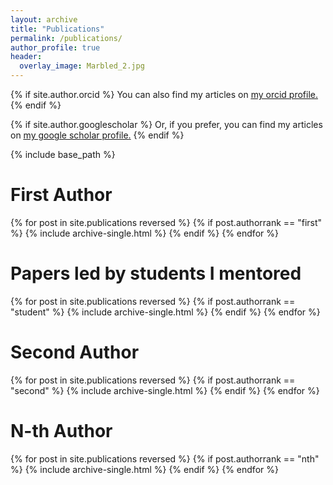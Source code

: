 ```yaml
---
layout: archive
title: "Publications"
permalink: /publications/
author_profile: true
header:
  overlay_image: Marbled_2.jpg
---
```


{% if site.author.orcid %}
  You can also find my articles on <u><a href="{{site.author.orcid}}">my orcid profile</a>.</u>
{% endif %}

{% if site.author.googlescholar %}
  Or, if you prefer, you can find my articles on <u><a href="{{site.author.googlescholar}}">my google scholar profile</a>.</u>
{% endif %}


{% include base_path %}

First Author
====
{% for post in site.publications reversed %}
    {% if post.authorrank == "first" %}
      {% include archive-single.html %}
    {% endif %}
{% endfor %}



Papers led by students I mentored
====
{% for post in site.publications reversed %}
    {% if post.authorrank == "student" %}
      {% include archive-single.html %}
    {% endif %}
{% endfor %}


Second Author
====
{% for post in site.publications reversed %}
    {% if post.authorrank == "second" %}
      {% include archive-single.html %}
    {% endif %}
{% endfor %}




N-th Author
====
{% for post in site.publications reversed %}
    {% if post.authorrank == "nth" %}
      {% include archive-single.html %}
    {% endif %}
{% endfor %}


